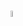 <p>
    <h1 <a ><img src="https://media.giphy.com/media/hvRJCLFzcasrR4ia7z/giphy.gif" width="5%"></a>
</p>



